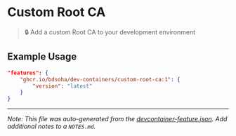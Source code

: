 # Custom Root CA

> 🔒 Add a custom Root CA to your development environment

## Example Usage

```json
"features": {
    "ghcr.io/bdsoha/dev-containers/custom-root-ca:1": {
        "version": "latest"
    }
}
```

---

_Note: This file was auto-generated from the [devcontainer-feature.json](https://github.com/devcontainers/feature-starter/blob/main/src/hello/devcontainer-feature.json).  Add additional notes to a `NOTES.md`._
